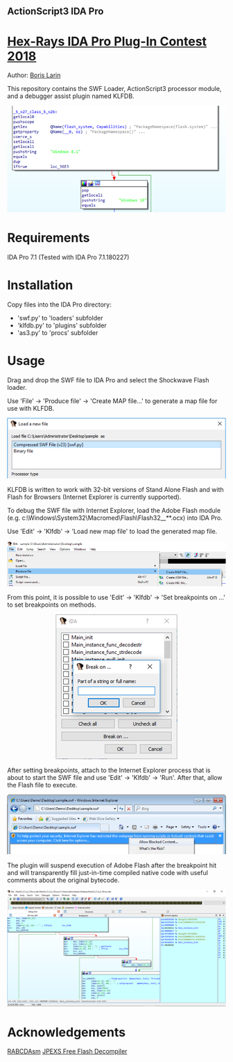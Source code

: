 ## ActionScript3 IDA Pro

# [Hex-Rays IDA Pro Plug-In Contest 2018](https://www.hex-rays.com/contests/2018/index.shtml)

Author: [Boris Larin](https://twitter.com/oct0xor)

This repository contains the SWF Loader, ActionScript3 processor module, and a debugger assist plugin named KLFDB.

<div align="center">
    <img src ="/imgs/img0.png"/>
</div>

# Requirements

IDA Pro 7.1 (Tested with IDA Pro 7.1.180227)

# Installation

Copy files into the IDA Pro directory: 
* 'swf.py' to 'loaders' subfolder
* 'klfdb.py' to 'plugins' subfolder
* 'as3.py' to 'procs' subfolder

# Usage

Drag and drop the SWF file to IDA Pro and select the Shockwave Flash loader.

Use 'File' -> 'Produce file' -> 'Create MAP file...' to generate a map file for use with KLFDB.

<div align="center">
    <img src ="/imgs/img1.png"/>
</div>

KLFDB is written to work with 32-bit versions of Stand Alone Flash and with Flash for Browsers (Internet Explorer is currently supported). 

To debug the SWF file with Internet Explorer, load the Adobe Flash module (e.g. c:\Windows\System32\Macromed\Flash\Flash32_*_*_*_*.ocx) into IDA Pro.

Use 'Edit' -> 'Klfdb' -> 'Load new map file' to load the generated map file.

<div align="center">
    <img src ="/imgs/img2.png"/>
</div>

From this point, it is possible to use 'Edit' -> 'Klfdb' -> 'Set breakpoints on ...' to set breakpoints on methods.

<div align="center">
    <img src ="/imgs/img4.png"/>
</div>

After setting breakpoints, attach to the Internet Explorer process that is about to start the SWF file and use 'Edit' -> 'Klfdb' -> 'Run'. After that, allow the Flash file to execute.

<div align="center">
    <img src ="/imgs/img5.png"/>
</div>

The plugin will suspend execution of Adobe Flash after the breakpoint hit and will transparently fill just-in-time compiled native code with useful comments about the original bytecode.

<div align="center">
    <img src ="/imgs/img6.png"/>
</div>

# Acknowledgements
[RABCDAsm](https://github.com/CyberShadow/RABCDAsm)
[JPEXS Free Flash Decompiler](https://github.com/jindrapetrik/jpexs-decompiler/)
